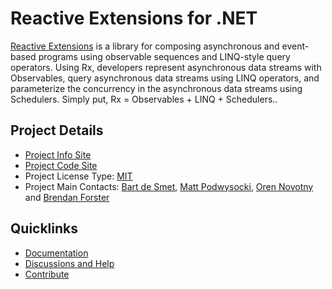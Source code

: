 # Reactive Extensions for .NET

[Reactive Extensions](http://reactivex.io/) is a library for composing
asynchronous and event-based programs using observable sequences and LINQ-style
query operators. Using Rx, developers represent asynchronous data streams with
Observables, query asynchronous data streams using LINQ operators, and
parameterize the concurrency in the asynchronous data streams using Schedulers.
Simply put, Rx = Observables + LINQ + Schedulers..

## Project Details

* [Project Info Site](http://reactivex.io)
* [Project Code Site](https://github.com/reactive-extensions/rx.net)
* Project License Type: [MIT](https://github.com/reactive-extensions/rx.net/blob/master/LICENSE)
* Project Main Contacts: [Bart de Smet](https://github.com/bartdesmet), [Matt Podwysocki](https://twitter.com/mattpodwysocki), [Oren Novotny](https://github.com/onovotny) and [Brendan Forster](https://github.com/shiftkey)

## Quicklinks

* [Documentation](https://msdn.microsoft.com/en-us/library/hh242985(v=vs.103).aspx)
* [Discussions and Help](https://github.com/Reactive-Extensions/Rx.NET#join-the-conversation)
* [Contribute](https://github.com/Reactive-Extensions/Rx.NET#contributing)
